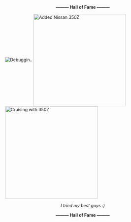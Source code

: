 **<p align="center">——— Hall of Fame ———</p>**
<img src="https://github.com/P0L3NARUBA/.github/assets/146978592/f9da16a1-3854-4ea9-900d-5a490cfc5f36" title="Debuggin..">
<img align="center" width="300" height="300" src="https://github.com/P0L3NARUBA/.github/assets/146978592/b1b05b8c-4e0e-4bee-8ef0-792921b55b45" title="Added Nissan 350Z">
<img align="center" width="300" height="300" src="https://github.com/P0L3NARUBA/.github/assets/146978592/129fc13b-9837-4d69-9775-4df910a37b9a" title="Cruising with 350Z">

*<p align=center>I tried my best guys :)</p>*

**<p align="center">——— Hall of Fame ———</p>**

<!-- For those who reading this, dSB3aW4gYm9pLg== -->
